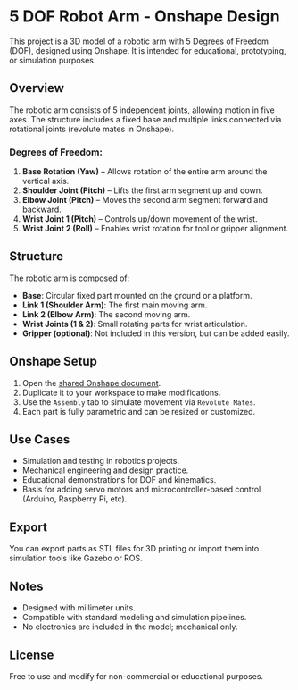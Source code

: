 # 5 DOF Robot Arm - Onshape Design

This project is a 3D model of a robotic arm with 5 Degrees of Freedom (DOF), designed using Onshape. It is intended for educational, prototyping, or simulation purposes.

## Overview

The robotic arm consists of 5 independent joints, allowing motion in five axes. The structure includes a fixed base and multiple links connected via rotational joints (revolute mates in Onshape).

### Degrees of Freedom:

1. **Base Rotation (Yaw)** – Allows rotation of the entire arm around the vertical axis.
2. **Shoulder Joint (Pitch)** – Lifts the first arm segment up and down.
3. **Elbow Joint (Pitch)** – Moves the second arm segment forward and backward.
4. **Wrist Joint 1 (Pitch)** – Controls up/down movement of the wrist.
5. **Wrist Joint 2 (Roll)** – Enables wrist rotation for tool or gripper alignment.

## Structure

The robotic arm is composed of:

- **Base**: Circular fixed part mounted on the ground or a platform.
- **Link 1 (Shoulder Arm)**: The first main moving arm.
- **Link 2 (Elbow Arm)**: The second moving arm.
- **Wrist Joints (1 & 2)**: Small rotating parts for wrist articulation.
- **Gripper (optional)**: Not included in this version, but can be added easily.

## Onshape Setup

1. Open the [shared Onshape document](https://cad.onshape.com/documents/e4f74b5f6df5bb65a1d8d61a/w/20dbfa7fef9c6c9fa2b1d5c7/e/b220b44d8f504ec5e259fa95).
2. Duplicate it to your workspace to make modifications.
3. Use the `Assembly` tab to simulate movement via `Revolute Mates`.
4. Each part is fully parametric and can be resized or customized.

## Use Cases

- Simulation and testing in robotics projects.
- Mechanical engineering and design practice.
- Educational demonstrations for DOF and kinematics.
- Basis for adding servo motors and microcontroller-based control (Arduino, Raspberry Pi, etc).

## Export

You can export parts as STL files for 3D printing or import them into simulation tools like Gazebo or ROS.

## Notes

- Designed with millimeter units.
- Compatible with standard modeling and simulation pipelines.
- No electronics are included in the model; mechanical only.

## License

Free to use and modify for non-commercial or educational purposes.

